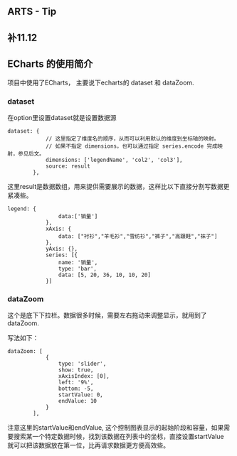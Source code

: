 ## ARTS - Tip
## 补11.12
## ECharts 的使用简介
项目中使用了ECharts， 主要说下echarts的 dataset 和 dataZoom.

### dataset

在option里设置dataset就是设置数据源

```
dataset: {
            // 这里指定了维度名的顺序，从而可以利用默认的维度到坐标轴的映射。
            // 如果不指定 dimensions，也可以通过指定 series.encode 完成映射，参见后文。
            dimensions: ['legendName', 'col2', 'col3'],
            source: result
        },
```
这里result是数据数组，用来提供需要展示的数据，这样比以下直接分割写数据更紧凑些。

```
legend: {
                data:['销量']
            },
            xAxis: {
                data: ["衬衫","羊毛衫","雪纺衫","裤子","高跟鞋","袜子"]
            },
            yAxis: {},
            series: [{
                name: '销量',
                type: 'bar',
                data: [5, 20, 36, 10, 10, 20]
            }]
```

### dataZoom

这个是底下下拉栏。数据很多时候，需要左右拖动来调整显示，就用到了dataZoom.

写法如下：

```
dataZoom: [
            {
                type: 'slider',
                show: true,
                xAxisIndex: [0],
                left: '9%',
                bottom: -5,
                startValue: 0,
                endValue: 10
            }
        ],

```
注意这里的startValue和endValue, 这个控制图表显示的起始阶段和容量，如果需要搜索某一个特定数据时候，找到该数据在列表中的坐标，直接设置startValue 就可以把该数据放在第一位，比再请求数据更方便高效些。